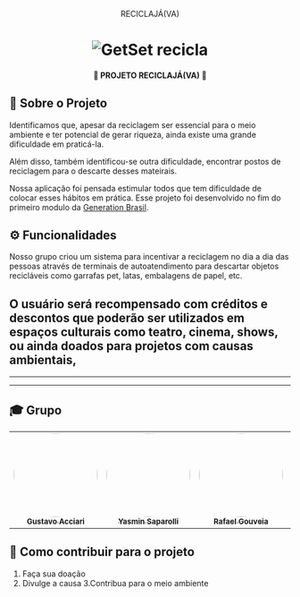 <p align="center">
RECICLAJÁ(VA)
</p>

<h1 align="center">
    <img alt="GetSet recicla" href="#" src="https://media.licdn.com/dms/image/D4D16AQFUSrnRgnGQzg/profile-displaybackgroundimage-shrink_350_1400/0/1680305366638?e=1685577600&v=beta&t=W7pE6f45GuZ-JxWkTaD1VNSD8SZ09XIQyukAvslYJBQ" />
</h1>

<h4 align="center">🌲  PROJETO RECICLAJÁ(VA) 🌲</h4>



## 🌱 Sobre o Projeto

Identificamos que, apesar da reciclagem ser essencial para o meio ambiente e ter potencial de gerar riqueza, ainda existe uma grande dificuldade em praticá-la.

Além disso, também identificou-se outra dificuldade, encontrar postos de reciclagem para o descarte desses mateirais.

Nossa aplicação foi pensada estimular todos que tem dificuldade de colocar esses hábitos em prática. Esse projeto foi desenvolvido no fim do primeiro modulo da 
[Generation Brasil](https://brazil.generation.org/).
## ⚙ Funcionalidades
Nosso grupo criou um sistema para incentivar a reciclagem no dia a dia das pessoas através de terminais de autoatendimento para descartar objetos recicláveis como garrafas pet, latas, embalagens de papel, etc.

O usuário será recompensado com créditos e descontos que poderão ser utilizados em espaços culturais como teatro, cinema, shows, ou ainda doados para projetos com causas ambientais,
-
---



---

## 🎓 Grupo



<table>
  <tr>
    <td align="center"><a href="https://github.com/Guacciari"><img style="border-radius: 50%;" src="https://avatars.githubusercontent.com/u/127262251?v=4" width="150px;" alt=""/><br /><sub><b>Gustavo Acciari</b></sub></a><br /><a href="https://thegetset.herokuapp.com/" title="GetSet"></a></td>
    <td align="center"><a href="https://github.com/Yasmin-CCS"><img style="border-radius: 50%;" src="https://avatars.githubusercontent.com/u/127205957?v=4" width="150px;" alt=""/><br /><sub><b>Yasmin Saparolli</b></sub></a><br /><a href="https://github.com/Yasmin-CCS" title="GetSet"></a></td>
    <td align="center"><a href="https://github.com/RaffaGouveia"><img style="border-radius: 50%;" src="https://avatars.githubusercontent.com/u/127224003?v=4" width="150px" alt=""/><br /><sub><b>Rafael Gouveia</b></sub></a><br /><a href="" title="GetSet"></a></td>
    <td align="center"><a href="https://github.com/celoselado"><img style="border-radius: 50%;" src="https://media.licdn.com/dms/image/D4E03AQFKD29VfmvbfA/profile-displayphoto-shrink_800_800/0/1678922475652?e=1685577600&v=beta&t=z5Nef9RJ-5n4pr3tqyFf_3ppJ_klD5gDNEriVa0UO6Q" width="150px;" alt=""/><br /><sub><b> Marcelo Alexandre</b></sub></a><br /><a href="https://thegetset.herokuapp.com/" title="GetSet"></a></td> 
    <td align="center"><a href="https://github.com/JesscMendesr"><img style="border-radius: 50%;" src="https://avatars.githubusercontent.com/u/112830319?v=4" width="150px;" alt=""/><br /><sub><b>Jess Mendes</b></sub></a><br /title="GetSet"></a></td>
    <td align="center"><a href="https://github.com/juliana-inocencio"><img style="border-radius: 50%;" src="https://avatars.githubusercontent.com/u/103137785?v=1" width="150px;" alt=""/><br /><sub><b>Juliana Inocencio</b></sub></a><br /><a href="https://thegetset.herokuapp.com/" title="GetSet"></a></td>
  </tr>
</table>

## 💪 Como contribuir para o projeto

1. Faça sua doação 
2. Divulge a causa 
3.Contribua para o meio ambiente
